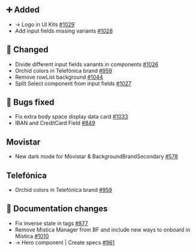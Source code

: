 ## ➕ Added

- → Logo in UI Kits [#1029](https://github.com/Telefonica/mistica-design/issues/1029)
- Add input fields missing variants [#1028](https://github.com/Telefonica/mistica-design/issues/1028)

## 🔄 Changed

- Divide different input fields variants in components [#1026](https://github.com/Telefonica/mistica-design/issues/1026)
- Orchid colors in Telefónica brand [#959](https://github.com/Telefonica/mistica-design/issues/959)
- Remove rowList background [#1044](https://github.com/Telefonica/mistica-design/issues/1044)
- Split Select component from input fields [#1027](https://github.com/Telefonica/mistica-design/issues/1027)

## 🐞 Bugs fixed

- Fix extra body space display data card [#1033](https://github.com/Telefonica/mistica-design/issues/1033)
- IBAN and CreditCard Field  [#849](https://github.com/Telefonica/mistica-design/issues/849)

## Movistar

- New dark mode for Movistar & BackgroundBrandSecondary [#578](https://github.com/Telefonica/mistica-design/issues/578)

## Telefónica

- Orchid colors in Telefónica brand [#959](https://github.com/Telefonica/mistica-design/issues/959)

## 📒 Documentation changes

- Fix inverse state in tags [#877](https://github.com/Telefonica/mistica-design/issues/877)
- Remove Mistica Manager from BF and include new ways to onboard in Mística [#1010](https://github.com/Telefonica/mistica-design/issues/1010)
- → Hero component | Create specs [#961](https://github.com/Telefonica/mistica-design/issues/961)

